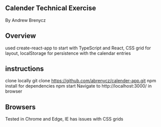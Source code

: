 ## Calender Technical Exercise
By Andrew Brenycz

## Overview
used create-react-app to start with TypeScript and React, CSS grid for layout, localStorage for persistence with the calendar entries

## instructions
clone locally git clone https://github.com/abrenycz/calender-app.git
npm install for dependencies
npm start
Navigate to http://localhost:3000/ in browser

## Browsers 
Tested in Chrome and Edge, IE has issues with CSS grids
	
